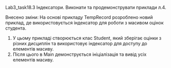 Lab3_task18.3 Індексатори. Виконати та продемонструвати приклади л.4.

Внесено зміни:
На основі прикладу TempRecord розроблено новий приклад, де використовується індексатор для роботи з масивом оцінок студента. 
1. У цьому прикладі створюється клас Student, який зберігає оцінки з різних дисциплін та використовує індексатор для доступу до елементів масиву. 
2. Після цього в Main демонструється ініціалізація та вивід усіх елементів масиву.
